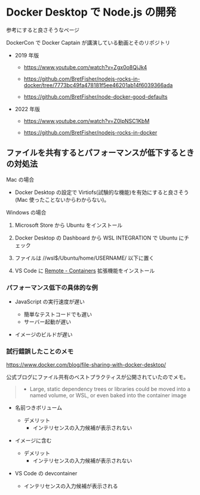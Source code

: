 # Docker Desktop で Node.js の開発

参考にすると良さそうなページ

DockerCon で Docker Captain が講演している動画とそのリポジトリ

- 2019 年版

  - https://www.youtube.com/watch?v=Zgx0o8QjJk4

  - https://github.com/BretFisher/nodejs-rocks-in-docker/tree/7773bc49fa478181f5ee46201ab14f6039366ada

  - https://github.com/BretFisher/node-docker-good-defaults

- 2022 年版

  - https://www.youtube.com/watch?v=Z0lpNSC1KbM

  - https://github.com/BretFisher/nodejs-rocks-in-docker

## ファイルを共有するとパフォーマンスが低下するときの対処法

Mac の場合

- Docker Desktop の設定で Virtiofs(試験的な機能)を有効にすると良さそう(Mac 使ったことないからわからない)。

Windows の場合

1. Microsoft Store から Ubuntu をインストール

1. Docker Desktop の Dashboard から WSL INTEGRATION で Ubuntu にチェック

1. ファイルは //wsl$/Ubuntu/home/USERNAME/ 以下に置く

1. VS Code に [Remote - Containers](https://marketplace.visualstudio.com/items?itemName=ms-vscode-remote.remote-containers) 拡張機能をインストール

### パフォーマンス低下の具体的な例

- JavaScript の実行速度が遅い

  - 簡単なテストコードでも遅い
  - サーバー起動が遅い

- イメージのビルドが遅い

### 試行錯誤したことのメモ

https://www.docker.com/blog/file-sharing-with-docker-desktop/

公式ブログにファイル共有のベストプラクティスが公開されていたのでメモ。

> - Large, static dependency trees or libraries could be moved into a named volume, or WSL, or even baked into the container image

- 名前つきボリューム

  - デメリット
    - インテリセンスの入力候補が表示されない

- イメージに含む

  - デメリット
    - インテリセンスの入力候補が表示されない

- VS Code の devcontainer
  - インテリセンスの入力候補が表示される

